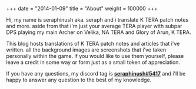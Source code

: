 +++
date  = "2014-01-09"
title = "About"
weight = 100000
+++

Hi, my name is seraphinush aka. seraph and i translate K TERA patch notes and more. aside from that i'm just your average TERA player with subpar DPS playing my main Archer on Velika, NA TERA and Glory of Arun, K TERA.

This blog hosts translations of K TERA patch notes and articles that i've written. all the background images are screenshots that i've taken personally within the game. if you would like to use them yourself, please leave a credit in some way or form just as a small token of appreciation.

If you have any questions, my discord tag is [**seraphinush#5417**](https://discord.gg/A64RcA5) and i'll be happy to answer any question to the best of my knowledge.